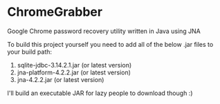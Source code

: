 # ChromeGrabber
Google Chrome password recovery utility written in Java using JNA

To build this project yourself you need to add all of the below .jar files to your build path:

1. sqlite-jdbc-3.14.2.1.jar (or latest version)
2. jna-platform-4.2.2.jar (or latest version)
3. jna-4.2.2.jar (or latest version)

I'll build an executable JAR for lazy people to download though :)
